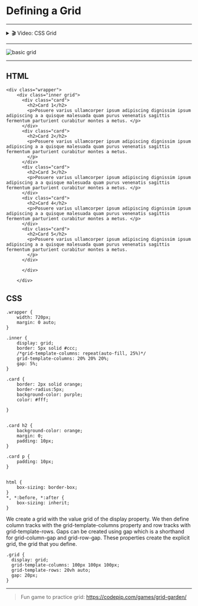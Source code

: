 # Defining a Grid

---

<details>
    <summary>🎬 Video: CSS Grid</summary><div class='video-container'>
        <iframe src="https://www.youtube.com/embed/3rEkqL0gt-A?rel=0" frameborder="0" allow="accelerometer; autoplay; encrypted-media; gyroscope; picture-in-picture" allowfullscreen rel='0'></iframe></div>
</details>

---

<img class='full_width' src='js_cur/pics/css_pics/basic_grid.png' alt='basic grid'/>

---

## HTML

	<div class="wrapper">
		<div class="inner grid">
		  <div class="card">
		    <h2>Card 1</h2>
		    <p>Posuere varius ullamcorper ipsum adipiscing dignissim ipsum adipiscing a a quisque malesuada quam purus venenatis sagittis fermentum parturient curabitur montes a metus. </p>
		  </div>
		  <div class="card">
		    <h2>Card 2</h2>
		    <p>Posuere varius ullamcorper ipsum adipiscing dignissim ipsum adipiscing a a quisque malesuada quam purus venenatis sagittis fermentum parturient curabitur montes a metus.
		    </p>
		  </div>
		  <div class="card">
		    <h2>Card 3</h2>
		    <p>Posuere varius ullamcorper ipsum adipiscing dignissim ipsum adipiscing a a quisque malesuada quam purus venenatis sagittis fermentum parturient curabitur montes a metus. </p>
		  </div>
		  <div class="card">
		    <h2>Card 4</h2>
		    <p>Posuere varius ullamcorper ipsum adipiscing dignissim ipsum adipiscing a a quisque malesuada quam purus venenatis sagittis fermentum parturient curabitur montes a metus. </p>
		  </div>
		  <div class="card">
		    <h2>Card 5</h2>
		    <p>Posuere varius ullamcorper ipsum adipiscing dignissim ipsum adipiscing a a quisque malesuada quam purus venenatis sagittis fermentum parturient curabitur montes a metus.
		    </p>
		  </div>
		  
		  </div>

		</div>

## CSS

	.wrapper {
		width: 720px;
		margin: 0 auto;
	}

	.inner {
		display: grid;
		border: 5px solid #ccc;
		/*grid-template-columns: repeat(auto-fill, 25%)*/
		grid-template-columns: 20% 20% 20%;
		gap: 5%;
	}

	.card {
		border: 2px solid orange;
		border-radius:5px;
		background-color: purple;
		color: #fff;

	}


	.card h2 {
		background-color: orange;
		margin: 0;
		padding: 10px;
	}

	.card p {
		padding: 10px;
	}


	html {
		box-sizing: border-box;
	}
	*, *:before, *:after {
		box-sizing: inherit;
	}

We create a grid with the value grid of the display property. We then define column tracks with the grid-template-columns property and row tracks with grid-template-rows. Gaps can be created using gap which is a shorthand for grid-column-gap and grid-row-gap. These properties create the explicit grid, the grid that you define.

	.grid {
	  display: grid;
	  grid-template-columns: 100px 100px 100px;
	  grid-template-rows: 20vh auto;
	  gap: 20px;
	}

---

> Fun game to practice grid: https://codepip.com/games/grid-garden/